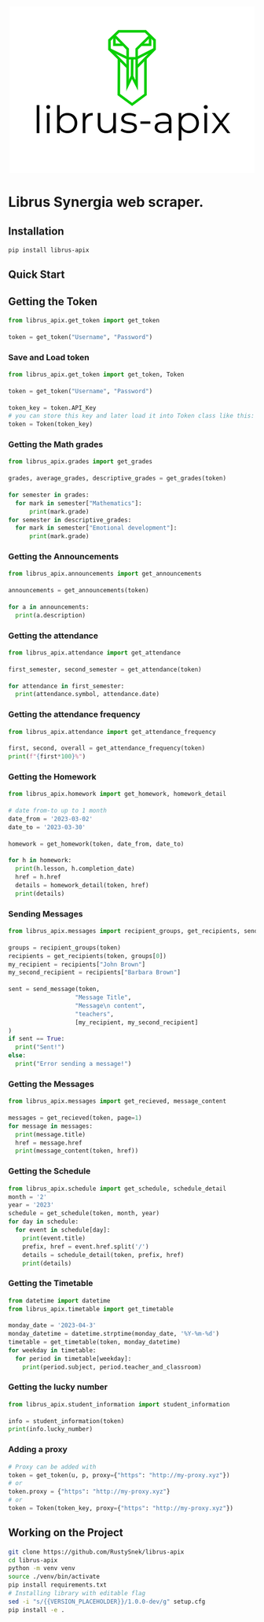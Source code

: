 <p align="center">
  <img src="https://github.com/RustySnek/librus-apix/blob/main/logo.png" alt="librus-apix logo"/>
</p>

# Librus Synergia web scraper.

## Installation

```sh
pip install librus-apix
```

## Quick Start

## Getting the Token
```py
from librus_apix.get_token import get_token

token = get_token("Username", "Password")
```
### Save and Load token
```py
from librus_apix.get_token import get_token, Token

token = get_token("Username", "Password")

token_key = token.API_Key
# you can store this key and later load it into Token class like this:
token = Token(token_key)


```
### Getting the Math grades

```py
from librus_apix.grades import get_grades

grades, average_grades, descriptive_grades = get_grades(token)

for semester in grades:
  for mark in semester["Mathematics"]:
      print(mark.grade)
for semester in descriptive_grades:
  for mark in semester["Emotional development"]:
      print(mark.grade)
```

### Getting the Announcements
```py
from librus_apix.announcements import get_announcements

announcements = get_announcements(token)

for a in announcements:
  print(a.description)

```

### Getting the attendance
```py
from librus_apix.attendance import get_attendance

first_semester, second_semester = get_attendance(token)

for attendance in first_semester:
  print(attendance.symbol, attendance.date)

```

### Getting the attendance frequency
```py
from librus_apix.attendance import get_attendance_frequency

first, second, overall = get_attendance_frequency(token)
print(f"{first*100}%")

```

### Getting the Homework
```py
from librus_apix.homework import get_homework, homework_detail

# date from-to up to 1 month 
date_from = '2023-03-02'
date_to = '2023-03-30'

homework = get_homework(token, date_from, date_to)

for h in homework:
  print(h.lesson, h.completion_date)
  href = h.href
  details = homework_detail(token, href)
  print(details)

```

### Sending Messages
```py
from librus_apix.messages import recipient_groups, get_recipients, send_message

groups = recipient_groups(token)
recipients = get_recipients(token, groups[0])
my_recipient = recipients["John Brown"]
my_second_recipient = recipients["Barbara Brown"]

sent = send_message(token,
                   "Message Title",
                   "Message\n content",
                   "teachers",
                   [my_recipient, my_second_recipient]
)
if sent == True:
  print("Sent!")
else:
  print("Error sending a message!")
```

### Getting the Messages
```py
from librus_apix.messages import get_recieved, message_content

messages = get_recieved(token, page=1)
for message in messages:
  print(message.title)
  href = message.href
  print(message_content(token, href))

```

### Getting the Schedule

```py
from librus_apix.schedule import get_schedule, schedule_detail
month = '2'
year = '2023'
schedule = get_schedule(token, month, year)
for day in schedule:
  for event in schedule[day]:
    print(event.title)
    prefix, href = event.href.split('/')
    details = schedule_detail(token, prefix, href)
    print(details)

```

### Getting the Timetable

```py
from datetime import datetime
from librus_apix.timetable import get_timetable

monday_date = '2023-04-3'
monday_datetime = datetime.strptime(monday_date, '%Y-%m-%d')
timetable = get_timetable(token, monday_datetime)
for weekday in timetable:
  for period in timetable[weekday]:
    print(period.subject, period.teacher_and_classroom)

```


### Getting the lucky number
```py
from librus_apix.student_information import student_information

info = student_information(token)
print(info.lucky_number)
```

### Adding a proxy
```py
# Proxy can be added with
token = get_token(u, p, proxy={"https": "http://my-proxy.xyz"})
# or
token.proxy = {"https": "http://my-proxy.xyz"}
# or
token = Token(token_key, proxy={"https": "http://my-proxy.xyz"})
```

## Working on the Project

```sh
git clone https://github.com/RustySnek/librus-apix
cd librus-apix
python -m venv venv
source ./venv/bin/activate
pip install requirements.txt
# Installing library with editable flag
sed -i "s/{{VERSION_PLACEHOLDER}}/1.0.0-dev/g" setup.cfg
pip install -e .
```
